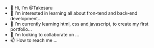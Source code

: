 - 👋 Hi, I’m @Takesaru
- 👀 I’m interested in learning all about fron-tend and back-end development...
- 🌱 I’m currently learning html, css and javascript, to create my first portfolio...
- 💞️ I’m looking to collaborate on ...
- 📫 How to reach me ...

<!---
Takesaru/Takesaru is a ✨ special ✨ repository because its `README.md` (this file) appears on your GitHub profile.
You can click the Preview link to take a look at your changes.
--->

